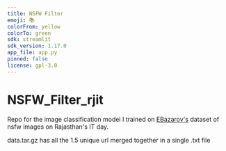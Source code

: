 ```yaml
---
title: NSFW Filter
emoji: 📚
colorFrom: yellow
colorTo: green
sdk: streamlit
sdk_version: 1.17.0
app_file: app.py
pinned: false
license: gpl-3.0
---
```


# NSFW_Filter_rjit

Repo for the image classification model I trained on [EBazarov's](https://github.com/EBazarov/nsfw_data_source_urls) dataset of nsfw images on Rajasthan's IT day.

data.tar.gz has all the 1.5 unique url merged together in a single .txt file
